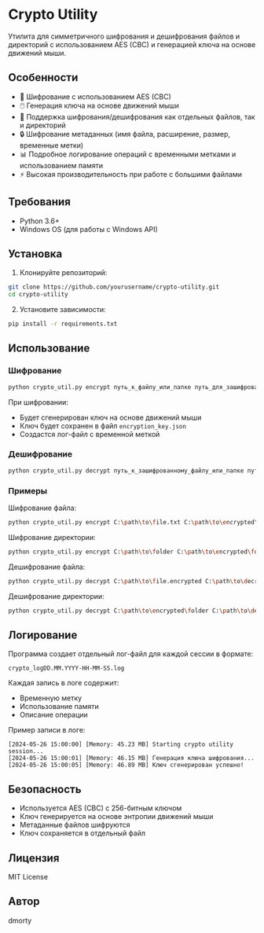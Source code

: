 # Crypto Utility

Утилита для симметричного шифрования и дешифрования файлов и директорий с использованием AES (CBC) и генерацией ключа на основе движений мыши.

## Особенности

- 🔐 Шифрование с использованием AES (CBC)
- 🖱️ Генерация ключа на основе движений мыши
- 📁 Поддержка шифрования/дешифрования как отдельных файлов, так и директорий
- 🔒 Шифрование метаданных (имя файла, расширение, размер, временные метки)
- 📊 Подробное логирование операций с временными метками и использованием памяти
- ⚡ Высокая производительность при работе с большими файлами

## Требования

- Python 3.6+
- Windows OS (для работы с Windows API)

## Установка

1. Клонируйте репозиторий:
```bash
git clone https://github.com/yourusername/crypto-utility.git
cd crypto-utility
```

2. Установите зависимости:
```bash
pip install -r requirements.txt
```

## Использование

### Шифрование

```bash
python crypto_util.py encrypt путь_к_файлу_или_папке путь_для_зашифрованного_файла_или_папки
```

При шифровании:
- Будет сгенерирован ключ на основе движений мыши
- Ключ будет сохранен в файл `encryption_key.json`
- Создастся лог-файл с временной меткой

### Дешифрование

```bash
python crypto_util.py decrypt путь_к_зашифрованному_файлу_или_папке путь_для_расшифрованного_файла_или_папки --key-file путь_к_файлу_с_ключом
```

### Примеры

Шифрование файла:
```bash
python crypto_util.py encrypt C:\path\to\file.txt C:\path\to\encrypted\file.encrypted
```

Шифрование директории:
```bash
python crypto_util.py encrypt C:\path\to\folder C:\path\to\encrypted\folder
```

Дешифрование файла:
```bash
python crypto_util.py decrypt C:\path\to\file.encrypted C:\path\to\decrypted\file.txt --key-file encryption_key.json
```

Дешифрование директории:
```bash
python crypto_util.py decrypt C:\path\to\encrypted\folder C:\path\to\decrypted\folder --key-file encryption_key.json
```

## Логирование

Программа создает отдельный лог-файл для каждой сессии в формате:
```
crypto_logDD.MM.YYYY-HH-MM-SS.log
```

Каждая запись в логе содержит:
- Временную метку
- Использование памяти
- Описание операции

Пример записи в логе:
```
[2024-05-26 15:00:00] [Memory: 45.23 MB] Starting crypto utility session...
[2024-05-26 15:00:01] [Memory: 46.15 MB] Генерация ключа шифрования...
[2024-05-26 15:00:05] [Memory: 46.89 MB] Ключ сгенерирован успешно!
```

## Безопасность

- Используется AES (CBC) с 256-битным ключом
- Ключ генерируется на основе энтропии движений мыши
- Метаданные файлов шифруются
- Ключ сохраняется в отдельный файл

## Лицензия

MIT License

## Автор

dmorty
